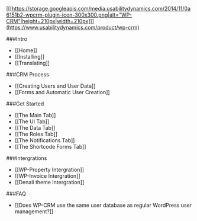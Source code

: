 [[[https://storage.googleapis.com/media.usabilitydynamics.com/2014/11/0a6151b2-wpcrm-plugin-icon-300x300.png|alt="WP-CRM"|height=210px|width=210px]]](https://www.usabilitydynamics.com/product/wp-crm)

###Intro
* [[Home]]
* [[Installing]]
* [[Translating]]

###CRM Process
* [[Creating Users and User Data]]
* [[Forms and Automatic User Creation]]

###Get Started
* [[The Main Tab]]
* [[The UI Tab]]
* [[The Data Tab]]
* [[The Roles Tab]]
* [[The Notifications Tab]]
* [[The Shortcode Forms Tab]]

###Intergrations
* [[WP-Property Intergration]]
* [[WP-Invoice Intergration]]
* [[Denali theme Intergration]]

###FAQ
* [[Does WP-CRM use the same user database as regular WordPress user management?]]